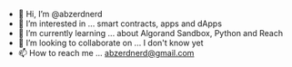 - 👋 Hi, I’m @abzerdnerd
- 👀 I’m interested in ... smart contracts, apps and dApps
- 🌱 I’m currently learning ... about Algorand Sandbox, Python and Reach
- 💞️ I’m looking to collaborate on ... I don't know yet
- 📫 How to reach me ... abzerdnerd@gmail.com

<!---
abzerdnerd/abzerdnerd is a ✨ special ✨ repository because its `README.md` (this file) appears on your GitHub profile.
You can click the Preview link to take a look at your changes.
--->
